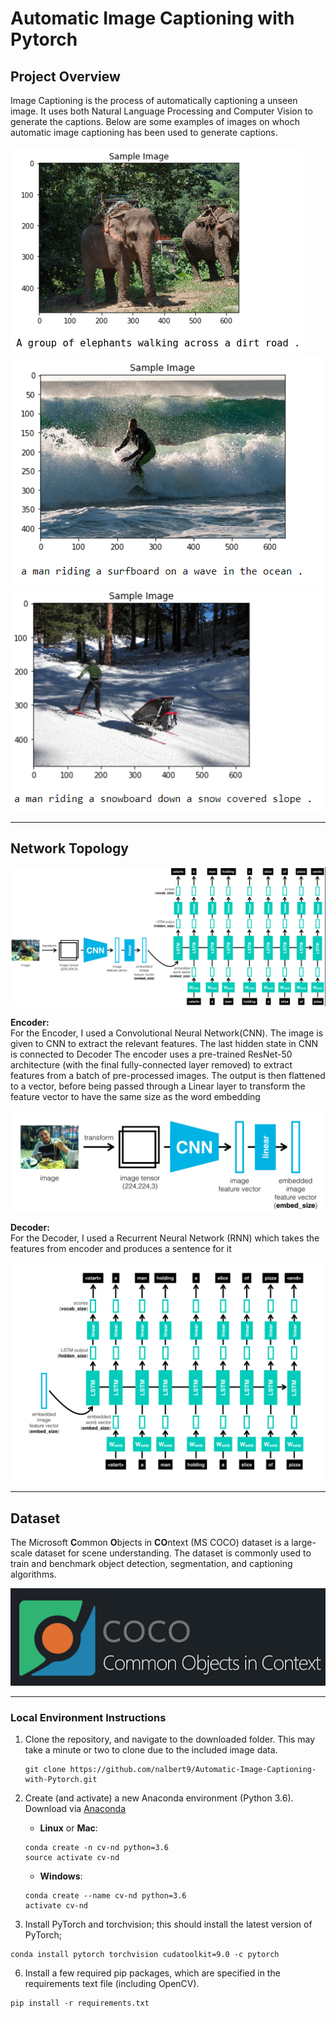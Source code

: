 # Automatic Image Captioning with Pytorch

## Project Overview
Image Captioning is the process of automatically captioning a unseen image. It uses both Natural Language Processing and Computer Vision to generate the captions. Below are some examples of images on whoch automatic image captioning has been used to generate captions.

<img src = "./images/sample_1.png">
<br>
<img src = "./images/sample_2.png">
<br>
<img src = "./images/sample_3.png">
<br>

---
## Network Topology

<img src = "./images/encoder-decoder.png">

**Encoder:** <br>
For the Encoder, I used a Convolutional Neural Network(CNN). The image is given to CNN to extract the relevant features. The last hidden state in CNN is connected to Decoder The encoder uses a pre-trained ResNet-50 architecture (with the final fully-connected layer removed) to extract features from a batch of pre-processed images. The output is then flattened to a vector, before being passed through a Linear layer to transform the feature vector to have the same size as the word embedding

<img src = "./images/encoder.png">

**Decoder:** <br>
 For the Decoder, I used a Recurrent Neural Network (RNN) which takes the features from encoder and produces a sentence for it

<img src = "./images/decoder.png">

---

## Dataset
The Microsoft **C**ommon **O**bjects in **CO**ntext (MS COCO) dataset is a large-scale dataset for scene understanding.  The dataset is commonly used to train and benchmark object detection, segmentation, and captioning algorithms.  

<img src = "./images/coco-examples.jpg">

---

### Local Environment Instructions

1. Clone the repository, and navigate to the downloaded folder. This may take a minute or two to clone due to the included image data.
	```
	git clone https://github.com/nalbert9/Automatic-Image-Captioning-with-Pytorch.git
	```
2. Create (and activate) a new Anaconda environment (Python 3.6).
Download via [Anaconda](https://www.anaconda.com/distribution/)

	- __Linux__ or __Mac__: 
	```
	conda create -n cv-nd python=3.6
	source activate cv-nd
	```
	- __Windows__: 
	```
	conda create --name cv-nd python=3.6
	activate cv-nd
	```

3. Install PyTorch and torchvision; this should install the latest version of PyTorch;
```
conda install pytorch torchvision cudatoolkit=9.0 -c pytorch
```
6. Install a few required pip packages, which are specified in the requirements text file (including OpenCV).
```
pip install -r requirements.txt
```